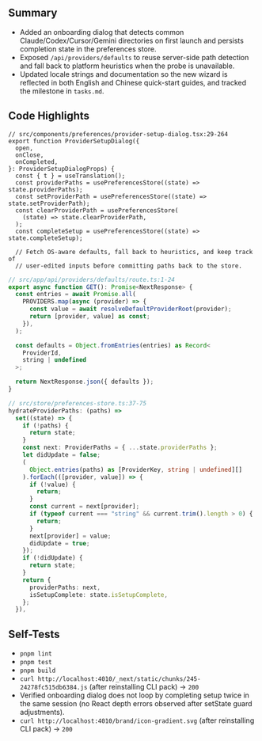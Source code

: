 ## Summary

- Added an onboarding dialog that detects common Claude/Codex/Cursor/Gemini directories on first launch and persists completion state in the preferences store.
- Exposed `/api/providers/defaults` to reuse server-side path detection and fall back to platform heuristics when the probe is unavailable.
- Updated locale strings and documentation so the new wizard is reflected in both English and Chinese quick-start guides, and tracked the milestone in `tasks.md`.

## Code Highlights

```tsx
// src/components/preferences/provider-setup-dialog.tsx:29-264
export function ProviderSetupDialog({
  open,
  onClose,
  onCompleted,
}: ProviderSetupDialogProps) {
  const { t } = useTranslation();
  const providerPaths = usePreferencesStore((state) => state.providerPaths);
  const setProviderPath = usePreferencesStore((state) => state.setProviderPath);
  const clearProviderPath = usePreferencesStore(
    (state) => state.clearProviderPath,
  );
  const completeSetup = usePreferencesStore((state) => state.completeSetup);

  // Fetch OS-aware defaults, fall back to heuristics, and keep track of
  // user-edited inputs before committing paths back to the store.
```

```ts
// src/app/api/providers/defaults/route.ts:1-24
export async function GET(): Promise<NextResponse> {
  const entries = await Promise.all(
    PROVIDERS.map(async (provider) => {
      const value = await resolveDefaultProviderRoot(provider);
      return [provider, value] as const;
    }),
  );

  const defaults = Object.fromEntries(entries) as Record<
    ProviderId,
    string | undefined
  >;

  return NextResponse.json({ defaults });
}
```

```ts
// src/store/preferences-store.ts:37-75
hydrateProviderPaths: (paths) =>
  set((state) => {
    if (!paths) {
      return state;
    }
    const next: ProviderPaths = { ...state.providerPaths };
    let didUpdate = false;
    (
      Object.entries(paths) as [ProviderKey, string | undefined][]
    ).forEach(([provider, value]) => {
      if (!value) {
        return;
      }
      const current = next[provider];
      if (typeof current === "string" && current.trim().length > 0) {
        return;
      }
      next[provider] = value;
      didUpdate = true;
    });
    if (!didUpdate) {
      return state;
    }
    return {
      providerPaths: next,
      isSetupComplete: state.isSetupComplete,
    };
  }),
```

## Self-Tests

- `pnpm lint`
- `pnpm test`
- `pnpm build`
- `curl http://localhost:4010/_next/static/chunks/245-24278fc515db6384.js` (after reinstalling CLI pack) → `200`
- Verified onboarding dialog does not loop by completing setup twice in the same session (no React depth errors observed after setState guard adjustments).
- `curl http://localhost:4010/brand/icon-gradient.svg` (after reinstalling CLI pack) → `200`
